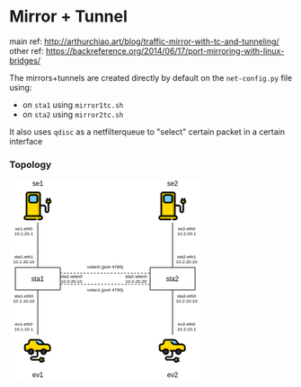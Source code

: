 # Mirror + Tunnel

main ref: http://arthurchiao.art/blog/traffic-mirror-with-tc-and-tunneling/
other ref: https://backreference.org/2014/06/17/port-mirroring-with-linux-bridges/

The mirrors+tunnels are created directly by default on the `net-config.py` file using: 

 - on `sta1` using `mirror1tc.sh`
 - on `sta2` using `mirror2tc.sh`

 It also uses `qdisc` as a netfilterqueue to "select" certain packet in a certain interface


### Topology
![topology](https://github.com/donadelden/EVExchange/blob/main/pics/wifi-topology.png?raw=true)
